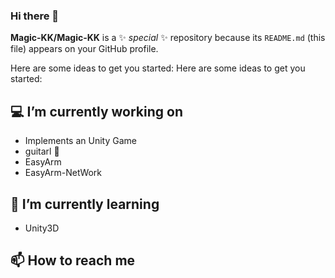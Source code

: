 ### Hi there 👋


**Magic-KK/Magic-KK** is a ✨ _special_ ✨ repository because its `README.md` (this file) appears on your GitHub profile.

Here are some ideas to get you started:
Here are some ideas to get you started:

## 💻 I’m currently working on 

- Implements an Unity Game
- guitarl 🎸
- EasyArm 
- EasyArm-NetWork

## 🧐 I’m currently learning 
- Unity3D

## 📫 How to reach me
